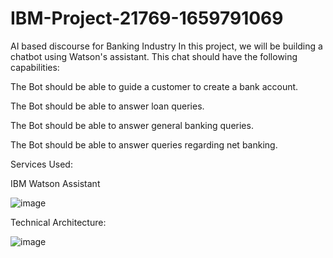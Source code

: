 # IBM-Project-21769-1659791069
AI based discourse for Banking Industry
In this project, we will be building a chatbot using Watson's assistant. This chat should have the following capabilities:


The Bot should be able to guide a customer to create a bank account.

The Bot should be able to answer loan queries.

The Bot should be able to answer general banking queries.

The Bot should be able to answer queries regarding net banking.

Services Used:

IBM Watson Assistant




![image](https://user-images.githubusercontent.com/82928294/190355241-407fdffd-f1d6-4677-9da8-944fd282be7a.png)

Technical Architecture:




![image](https://user-images.githubusercontent.com/82928294/190355423-bbe4c67e-6e00-4b35-9c88-2aa12270af3e.png)


